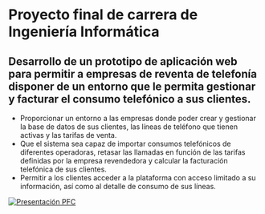 # Proyecto final de carrera de Ingeniería Informática
## Desarrollo de un prototipo de aplicación web para permitir a empresas de reventa de telefonía disponer de un entorno que le permita gestionar y facturar el consumo telefónico a sus clientes.
* Proporcionar un entorno a las empresas donde poder crear y gestionar la base de datos de sus clientes, las líneas de teléfono que tienen activas y las tarifas de venta.
* Que el sistema sea capaz de importar consumos telefónicos de diferentes operadoras, retasar las llamadas en función de las tarifas definidas por la empresa revendedora y calcular la facturación telefónica de sus clientes.
* Permitir a los clientes acceder a la plataforma con acceso limitado a su información, así como al detalle de consumo de sus líneas.

[![Presentación PFC](http://img.youtube.com/vi/NeP0pfB_8Vk/0.jpg)](http://www.youtube.com/watch?v=NeP0pfB_8Vk "Presentación PFC")
